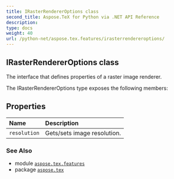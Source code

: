 ```yaml
---
title: IRasterRendererOptions class
second_title: Aspose.TeX for Python via .NET API Reference
description: 
type: docs
weight: 40
url: /python-net/aspose.tex.features/irasterrendereroptions/
---
```


## IRasterRendererOptions class

The interface that defines properties of a raster image renderer.



The IRasterRendererOptions type exposes the following members:
## Properties
| Name | Description |
| :- | :- |
| `resolution` | Gets/sets image resolution. |

### See Also

* module [`aspose.tex.features`](/tex/python-net/aspose.tex.features/)
* package [`aspose.tex`](/tex/python-net/)

